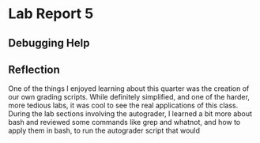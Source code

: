 # Lab Report 5  
## Debugging Help
  
  
## Reflection  
One of the things I enjoyed learning about this quarter was the creation of our own grading scripts. While definitely simplified, and one of the harder, more tedious labs, it was cool to see the real applications of this class. During the lab sections involving the autograder, I learned a bit more about bash and reviewed some commands like grep and whatnot, and how to apply them in bash, to run the autograder script that would 
